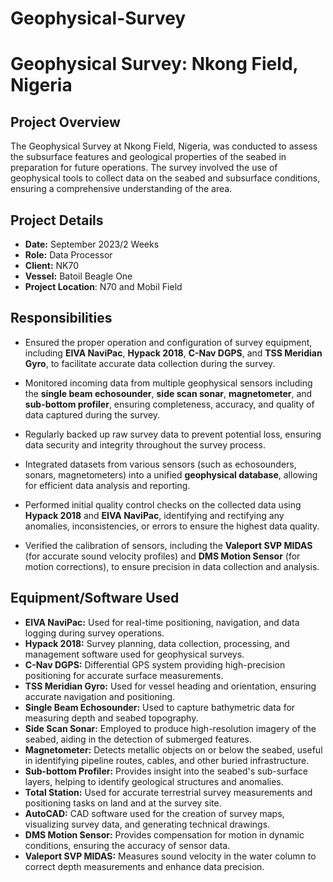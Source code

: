 # Geophysical-Survey
# Geophysical Survey: Nkong Field, Nigeria

## Project Overview
The Geophysical Survey at Nkong Field, Nigeria, was conducted to assess the subsurface features and geological properties of the seabed in preparation for future operations. The survey involved the use of geophysical tools to collect data on the seabed and subsurface conditions, ensuring a comprehensive understanding of the area.

## Project Details
- **Date:** September 2023/2 Weeks
- **Role:** Data Processor
- **Client:** NK70
- **Vessel:** Batoil Beagle One
- **Project Location**: N70 and Mobil Field

## Responsibilities
-  Ensured the proper operation and configuration of survey equipment, including **EIVA NaviPac**, **Hypack 2018**, **C-Nav DGPS**, and **TSS Meridian Gyro**, to facilitate accurate data collection during the survey.

-  Monitored incoming data from multiple geophysical sensors including the **single beam echosounder**, **side scan sonar**, **magnetometer**, and **sub-bottom profiler**, ensuring completeness, accuracy, and quality of data captured during the survey.

-   Regularly backed up raw survey data to prevent potential loss, ensuring data security and integrity throughout the survey process.

-  Integrated datasets from various sensors (such as echosounders, sonars, magnetometers) into a unified **geophysical database**, allowing for efficient data analysis and reporting.

-  Performed initial quality control checks on the collected data using **Hypack 2018** and **EIVA NaviPac**, identifying and rectifying any anomalies, inconsistencies, or errors to ensure the highest data quality.

-  Verified the calibration of sensors, including the **Valeport SVP MIDAS** (for accurate sound velocity profiles) and **DMS Motion Sensor** (for motion corrections), to ensure precision in data collection and analysis.

## Equipment/Software Used
- **EIVA NaviPac:** Used for real-time positioning, navigation, and data logging during survey operations.
- **Hypack 2018:** Survey planning, data collection, processing, and management software used for geophysical surveys.
- **C-Nav DGPS:** Differential GPS system providing high-precision positioning for accurate surface measurements.
- **TSS Meridian Gyro:** Used for vessel heading and orientation, ensuring accurate navigation and positioning.
- **Single Beam Echosounder:** Used to capture bathymetric data for measuring depth and seabed topography.
- **Side Scan Sonar:** Employed to produce high-resolution imagery of the seabed, aiding in the detection of submerged features.
- **Magnetometer:** Detects metallic objects on or below the seabed, useful in identifying pipeline routes, cables, and other buried infrastructure.
- **Sub-bottom Profiler:** Provides insight into the seabed's sub-surface layers, helping to identify geological structures and anomalies.
- **Total Station:** Used for accurate terrestrial survey measurements and positioning tasks on land and at the survey site.
- **AutoCAD:** CAD software used for the creation of survey maps, visualizing survey data, and generating technical drawings.
- **DMS Motion Sensor:** Provides compensation for motion in dynamic conditions, ensuring the accuracy of sensor data.
- **Valeport SVP MIDAS:** Measures sound velocity in the water column to correct depth measurements and enhance data precision.
